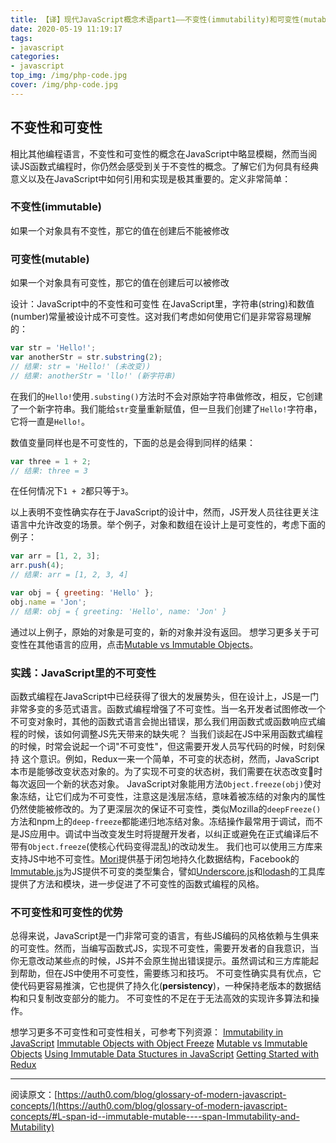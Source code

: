 ```yaml
---
title: 【译】现代JavaScript概念术语part1——不变性(immutability)和可变性(mutability)
date: 2020-05-19 11:19:17
tags: 
- javascript
categories:
- javascript
top_img: /img/php-code.jpg
cover: /img/php-code.jpg
---
```


## 不变性和可变性
相比其他编程语言，不变性和可变性的概念在JavaScript中略显模糊，然而当阅读JS函数式编程时，你仍然会感受到关于不变性的概念。了解它们为何具有经典意义以及在JavaScript中如何引用和实现是极其重要的。定义非常简单：

### 不变性(**immutable**)
如果一个对象具有不变性，那它的值在创建后不能被修改

### 可变性(**mutable**)
如果一个对象具有可变性，那它的值在创建后可以被修改

设计：JavaScript中的不变性和可变性
在JavaScript里，字符串(string)和数值(number)常量被设计成不可变性。这对我们考虑如何使用它们是非常容易理解的：
```javascript
var str = 'Hello!';
var anotherStr = str.substring(2);
// 结果: str = 'Hello!' (未改变))
// 结果: anotherStr = 'llo!' (新字符串)
```
在我们的`Hello!`使用`.substing()`方法时不会对原始字符串做修改，相反，它创建了一个新字符串。我们能给`str`变量重新赋值，但一旦我们创建了`Hello!`字符串，它将一直是`Hello!`。

数值变量同样也是不可变性的，下面的总是会得到同样的结果：
```javascript
var three = 1 + 2;
// 结果: three = 3
```
在任何情况下`1 + 2`都只等于`3`。

以上表明不变性确实存在于JavaScript的设计中，然而，JS开发人员往往更关注语言中允许改变的场景。举个例子，对象和数组在设计上是可变性的，考虑下面的例子：
```javascript
var arr = [1, 2, 3];
arr.push(4);
// 结果: arr = [1, 2, 3, 4]

var obj = { greeting: 'Hello' };
obj.name = 'Jon';
// 结果: obj = { greeting: 'Hello', name: 'Jon' }
```
通过以上例子，原始的对象是可变的，新的对象并没有返回。
想学习更多关于可变性在其他语言的应用，点击[Mutable vs Immutable Objects](https://www.interviewcake.com/concept/java/mutable)。

### 实践：JavaScript里的不可变性
函数式编程在JavaScript中已经获得了很大的发展势头，但在设计上，JS是一门非常多变的多范式语言。函数式编程增强了不可变性。当一名开发者试图修改一个不可变对象时，其他的函数式语言会抛出错误，那么我们用函数式或函数响应式编程的时候，该如何调整JS先天带来的缺失呢？
当我们谈起在JS中采用函数式编程的时候，时常会说起一个词"不可变性"，但这需要开发人员写代码的时候，时刻保持
这个意识。例如，Redux一来一个简单，不可变的状态树，然而，JavaScript本市是能够改变状态对象的。为了实现不可变的状态树，我们需要在状态改变时每次返回一个新的状态对象。
JavaScript对象能用方法`Object.freeze(obj)`使对象冻结，让它们成为不可变性，注意这是浅层冻结，意味着被冻结的对象内的属性仍然使能被修改的。为了更深层次的保证不可变性，类似Mozilla的`deepFreeze()`方法和npm上的`deep-freeze`都能递归地冻结对象。冻结操作最常用于调试，而不是JS应用中。调试中当改变发生时将提醒开发者，以纠正或避免在正式编译后不带有`Object.freeze`(使核心代码变得混乱)的改动发生。
我们也可以使用三方库来支持JS中地不可变性。[Mori](http://swannodette.github.io/mori/)提供基于闭包地持久化数据结构，Facebook的[Immutable.js](https://immutable-js.github.io/immutable-js/)为JS提供不可变的类型集合，譬如[Underscore.js](http://underscorejs.org/)和[lodash](https://lodash.com/)的工具库提供了方法和模块，进一步促进了不可变性的函数式编程的风格。

### 不可变性和可变性的优势
总得来说，JavaScript是一门非常可变的语言，有些JS编码的风格依赖与生俱来的可变性。然而，当编写函数式JS，实现不可变性，需要开发者的自我意识，当你无意改动某些点的时候，JS并不会原生抛出错误提示。虽然调试和三方库能起到帮助，但在JS中使用不可变性，需要练习和技巧。
不可变性确实具有优点，它使代码更容易推演，它也提供了持久化(**persistency**)，一种保持老版本的数据结构和只复制改变部分的能力。
不可变性的不足在于无法高效的实现许多算法和操作。

想学习更多不可变性和可变性相关，可参考下列资源：
[Immutability in JavaScript](https://www.sitepoint.com/immutability-javascript/)
[Immutable Objects with Object Freeze](http://adripofjavascript.com/blog/drips/immutable-objects-with-object-freeze.html)
[Mutable vs Immutable Objects](https://www.interviewcake.com/concept/java/mutable)
[Using Immutable Data Stuctures in JavaScript](http://jlongster.com/Using-Immutable-Data-Structures-in-JavaScript)
[Getting Started with Redux](https://egghead.io/courses/getting-started-with-redux)

****
阅读原文：[https://auth0.com/blog/glossary-of-modern-javascript-concepts/](https://auth0.com/blog/glossary-of-modern-javascript-concepts/#L-span-id--immutable-mutable----span-Immutability-and-Mutability)